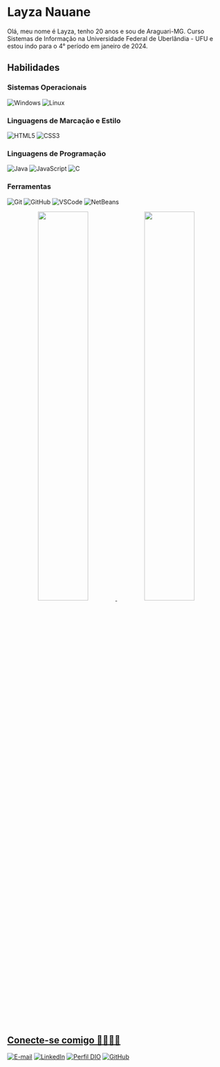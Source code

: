 # Layza Nauane

Olá, meu nome é Layza, tenho 20 anos e sou de Araguari-MG.
Curso Sistemas de Informação na Universidade Federal de Uberlândia - UFU e estou indo para o 4° período em janeiro de 2024.

## Habilidades

### Sistemas Operacionais

![Windows](https://img.shields.io/badge/Windows-black?style=for-the-badge&logo=windows&logoColor=0078D6)
![Linux](https://img.shields.io/badge/Linux-black?style=for-the-badge&logo=linux&logoColor=white)

### Linguagens de Marcação e Estilo

![HTML5](https://img.shields.io/badge/html5-black.svg?style=for-the-badge&logo=html5&logoColor=%23E34F26)
![CSS3](https://img.shields.io/badge/css3-black.svg?style=for-the-badge&logo=css3&logoColor=%231572B6)

### Linguagens de Programação

![Java](https://img.shields.io/badge/java-black.svg?style=for-the-badge&logo=openjdk&logoColor=%23ED8B00)
![JavaScript](https://img.shields.io/badge/javascript-black.svg?style=for-the-badge&logo=javascript&logoColor=%23F7DF1E)
![C](https://img.shields.io/badge/C-black.svg?style=for-the-badge&logo=c&logoColor=blue)

### Ferramentas

![Git](https://img.shields.io/badge/GIT-black?style=for-the-badge&logo=git&logoColor=E44C30)
![GitHub](https://img.shields.io/badge/GitHub-000000?style=for-the-badge&logo=github&logoColor=white)
![VSCode](https://img.shields.io/badge/VSCode-black?style=for-the-badge&logo=visualstudiocode&logoColor=blue)
![NetBeans](https://img.shields.io/badge/NetBeans-black?style=for-the-badge&logo=netneans&)

<div align="center">
  <a href="https://beacons.ai/LayzaDev">
  <img width="48%" src="https://github-readme-stats.vercel.app/api?username=LayzaDev&show_icons=true&theme=dracula&include_all_commits=true&count_private=true"/>
  <img width="48%" src="https://github-readme-stats.vercel.app/api/top-langs/?username=LayzaDev&layout=compact&langs_count=7&theme=dracula"/>
</div>

## Conecte-se comigo 🫱🏼‍🫲🏽

[![E-mail](https://img.shields.io/badge/-Email-000?style=for-the-badge&logo=microsoft-outlook&logoColor=blue)](mailto:layzanauanedev@gmail.com)
[![LinkedIn](https://img.shields.io/badge/LinkedIn-000?style=for-the-badge&logo=linkedin&logoColor=0E76A8)](https://www.linkedin.com/in/layza-nauane-dev12/)
[![Perfil DIO](https://img.shields.io/badge/Perfil_DIO-000?style=for-the-badge&logo=dio&)](https://web.dio.me/users/layzanauanedev/?tab=achievements)
[![GitHub](https://img.shields.io/badge/github-000?style=for-the-badge&logo=github&)](https://github.com/LayzaDev)
